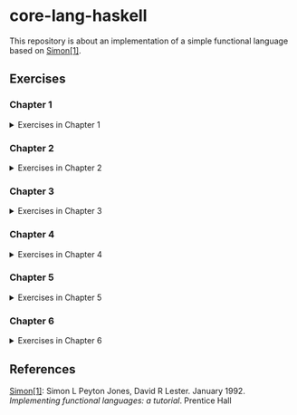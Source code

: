 # core-lang-haskell

This repository is about an implementation of a simple functional language based on <span id="text-1">[Simon\[1\]](#reference-1)</span>.

## Exercises

### Chapter 1

<details>
<summary>Exercises in Chapter 1</summary>
<p>

| Name          | Files                                                       |
|---------------|-------------------------------------------------------------|
| Exercise 1.1  | /exercises/exercise1-01.xls, /src/Language/PrettyPrinter.hs |
| Exercise 1.2  | /src/Data/ISeq.hs                                           |
| Exercise 1.3  | /src/Language/PrettyPrinter.hs                              |
| Exercise 1.4  | /exercises/exercise1-04.xls, /src/Language/PrettyPrinter.hs |
| Exercise 1.5  | /src/Data/ISeq.hs                                           |
| Exercise 1.6  | /src/Data/ISeq.hs                                           |
| Exercise 1.7  | /src/Data/ISeq.hs                                           |
| Exercise 1.8  | /src/Language/PrettyPrinter.hs                              |
| Exercise 1.9  | /src/Language/Parser.hs                                     |
| Exercise 1.10 | /src/Language/Parser.hs                                     |
| Exercise 1.11 | /src/Lanugage/Parser.hs                                     |
| Exercise 1.12 | /src/Lanugage/Parser.hs                                     |
| Exercise 1.13 | /src/Lanugage/Parser.hs                                     |
| Exercise 1.14 | /src/Lanugage/Parser.hs                                     |
| Exercise 1.15 | /src/Lanugage/Parser.hs                                     |
| Exercise 1.16 | /src/Lanugage/Parser.hs                                     |
| Exercise 1.17 | /src/Lanugage/Parser.hs                                     |
| Exercise 1.18 | /src/Lanugage/Parser.hs                                     |
| Exercise 1.19 | /src/Lanugage/Parser.hs                                     |
| Exercise 1.20 | /src/Lanugage/Parser.hs                                     |
| Exercise 1.21 | /src/Lanugage/Parser.hs                                     |
| Exercise 1.22 | /exercises/exercise1-22.md                                  |
| Exercise 1.23 | /src/Lanugage/Parser.hs                                     |
| Exercise 1.24 | /src/Lanugage/Parser.hs                                     |

</p>
</details>

### Chapter 2

<details>
<summary>Exercises in Chapter 2</summary>
<p>

| Name          | Files                                                       |
|---------------|-------------------------------------------------------------|
| Exercise 2.1  | /exercises/exercise2-01.md                                  |
| Exercise 2.2  | /exercises/exercise2-02.md                                  |
| Exercise 2.3  | _skipped_                                                   |
| Exercise 2.4  | /src/Language/TiMachine.hs                                  |
| Exercise 2.5  | /src/Language/TiMachine.hs                                  |
| Exercise 2.6  | /src/Language/TiMachine.hs                                  |
| Exercise 2.7  | /src/Language/TiMachine.hs                                  |
| Exercise 2.8  | /exercises/exercise2-08.md                                  |
| Exercise 2.9  | /exercises/exercise2-09.md                                  |
| Exercise 2.10 | /src/Language/TiMachine.hs                                  |
| Exercise 2.11 | /src/Language/TiMachine.hs                                  |
| Exercise 2.12 | /exercises/exercise2-12.md                                  |
| Exercise 2.13 | /src/Language/TiMachine.hs, /exercises/exercise2-13.md      |
| Exercise 2.14 | /src/Language/TiMachine.hs                                  |
| Exercise 2.15 | /exercises/exercise2-15.md                                  |
| Exercise 2.16 | /src/Language/TiMachine.hs                                  |
| Exercise 2.17 | /src/Language/TiMachine.hs                                  |
| Exercise 2.18 | /src/Language/TiMachine.hs, /exercises/exercise2-18.md      |
| Exercise 2.19 | /exercises/exercise2-19.md                                  |
| Exercise 2.20 | /src/Language/TiMachine.hs, /exercises/exercise2-20.core    |
| Exercise 2.21 | /src/Language/TiMachine.hs                                  |
| Exercise 2.22 | /src/Language/TiMachine.hs, /exercises/exercise2-22.md      |
| Exercise 2.23 | /exercises/exercise2-23.core                                |
| Exercise 2.24 | /src/Language/TiMachine.hs, /exercises/exercise2-24.md      |
| Exercise 2.25 | /exercises/exercise2-25.md                                  |
| Exercise 2.26 | /src/Language/TiMachine.hs                                  |
| Exercise 2.27 | /src/Language/TiMachineAlter.hs                             |
| Exercise 2.28 | /src/Language/TiMachineAlter.hs                             |
| Exercise 2.29 | /src/Language/TiMachineAlter.hs, /exercises/exercise2-29.md |
| Exercise 2.30 | /src/Language/TiMachineGC.hs                                |
| Exercise 2.31 | /src/Language/TiMachineGC.hs                                |
| Exercise 2.32 | /src/Language/TiMachineGC.hs                                |
| Exercise 2.33 | /src/Language/TiMachineGC.hs                                |
| Exercise 2.34 | /exercises/exercise2-34.md                                  |
| Exercise 2.35 | /src/Language/TiMachineGC.hs                                |
| Exercise 2.36 | /src/Language/TiMachineGC.hs                                |

</p>
</details>

### Chapter 3

<details>
<summary>Exercises in Chapter 3</summary>
<p>

| Name          | Files                                                 |
|---------------|-------------------------------------------------------|
| Exercise 3.1  | /exercises/exercise3-01.v                             |
| Exercise 3.2  | ~/exercises/exercise3-02.v~                           |
| Exercise 3.3  | /exercises/exercise3-03.md                            |
| Exercise 3.4  | /exercises/exercise3-04.md                            |
| Exercise 3.5  | _skipped_                                             |
| Exercise 3.6  | /src/Language/GMachine.hs                             |
| Exercise 3.7  | /src/Language/GMachine.hs                             |
| Exercise 3.8  | /src/Language/GMachine.hs                             |
| Exercise 3.9  | /src/Language/GMachine.hs                             |
| Exercise 3.10 | /src/Language/GMachine.hs                             |
| Exercise 3.11 | /exercises/exercise3-11.md                            |
| Exercise 3.12 | /src/Language/GMachine.hs                             |
| Exercise 3.13 | _skipped_                                             |
| Exercise 3.14 | /src/Language/GMachine.hs                             |
| Exercise 3.15 | /src/Language/GMachine.hs                             |
| Exercise 3.16 | /src/Language/GMachine.hs                             |
| Exercise 3.17 | /exercises/exercise3-17.core                          |
| Exercise 3.18 | _skipped_                                             |
| Exercise 3.19 | /exercises/exercise3-19.compiled                      |
| Exercise 3.20 | /exercises/exercise3-20.md                            |
| Exercise 3.21 | /src/Language/GMachine.hs                             |
| Exercise 3.22 | /src/Language/GMachine.hs                             |
| Exercise 3.23 | /src/Language/GMachine.hs                             |
| Exercise 3.24 | /exercises/exercise3-24.md                            |
| Exercise 3.25 | /src/Language/GMachine.hs                             |
| Exercise 3.26 | /exercises/exercise3-26.md                            |
| Exercise 3.27 | /src/Language/GMachine.hs                             |
| Exercise 3.28 | /src/Language/GMachine.hs                             |
| Exercise 3.29 | /src/Language/GMachine.hs, /exercises/exercise3-29.md |
| Exercise 3.30 | _skipped_                                             |
| Exercise 3.31 | /src/Language/GMachine.hs                             |
| Exercise 3.32 | /src/Language/GMachine.hs                             |
| Exercise 3.33 | /src/Language/GMachine.hs                             |
| Exercise 3.34 | /src/Language/GMachine.hs                             |
| Exercise 3.35 | /src/Language/GMachine.hs                             |
| Exercise 3.36 | _skipped_                                             |
| Exercise 3.37 | /src/Language/GMachine.hs                             |
| Exercise 3.38 | /src/Language/GMachine.hs                             |
| Exercise 3.39 | /src/Language/GMachine.hs                             |
| Exercise 3.40 | /src/Language/GMachine.hs                             |
| Exercise 3.41 | /src/Language/GMachine.hs                             |
| Exercise 3.42 | /src/Language/GMachine.hs                             |
| Exercise 3.43 | /src/Language/GMachine.hs                             |
| Exercise 3.44 | /src/Language/GMachine.hs                             |
| Exercise 3.45 | /exercises/exercise3-45.md                            |
| Exercise 3.46 | /src/Language/GMachine.hs                             |
| Exercise 3.47 | /src/Language/GMachine.hs, /exercises/exercise3-47.md |

</p>
</details>

### Chapter 4

<details>
<summary>Exercises in Chapter 4</summary>
<p>

| Name          | Files                      |
|---------------|----------------------------|
| Exercise 4.1  | /src/Language/TIM.hs       |
| Exercise 4.2  | /src/Language/TIM.hs       |
| Exercise 4.3  | /src/Language/TIM.hs       |
| Exercise 4.4  | /src/Language/TIM.hs       |
| Exercise 4.5  | /src/Language/TIM.hs       |
| Exercise 4.6  | /src/Language/TIM.hs       |
| Exercise 4.7  | /src/Language/TIM.hs       |
| Exercise 4.8  | /src/Language/TIM.hs       |
| Exercise 4.9  | /exercises/exercise4-09.md |
| Exercise 4.10 | /exercises/exercise4-10.md |
| Exercise 4.11 | /src/Language/TIM.hs       |
| Exercise 4.12 | /exercises/exercise4-12.md |
| Exercise 4.13 | /src/Language/TIM.hs       |
| Exercise 4.14 | /src/Language/TIM.hs       |
| Exercise 4.15 | /src/Language/TIM.hs       |
| Exercise 4.16 | /src/Language/TIM.hs       |
| Exercise 4.17 | /src/Language/TIM.hs       |
| Exercise 4.18 | /src/Language/TIM.hs       |
| Exercise 4.19 | /src/Language/TIM.hs       |
| Exercise 4.20 | /src/Language/TIM.hs       |
| Exercise 4.21 | /src/Language/TIM.hs       |
| Exercise 4.22 | /src/Language/TIM.hs       |
| Exercise 4.23 | /src/Language/TIM.hs       |
| Exercise 4.24 | /src/Language/TIM.hs       |
| Exercise 4.25 | /src/Language/TIM.hs       |
| Exercise 4.26 | /src/Language/TIM.hs       |
| Exercise 4.27 | /src/Language/TIM.hs       |
| Exercise 4.28 | /src/Language/TIM.hs       |
| Exercise 4.29 | /src/Language/TIM.hs       |
| Exercise 4.30 | /src/Language/TIM.hs       |

</p>
</details>

### Chapter 5

<details>
<summary>Exercises in Chapter 5</summary>
<p>

| Name          | Files                        |
|---------------|------------------------------|
| Exercise 5.1  | /src/Language/ParGMachine.hs |
| Exercise 5.2  | /src/Language/ParGMachine.hs |
| Exercise 5.3  | /src/Language/ParGMachine.hs |
| Exercise 5.4  | /exercises/exercise5-04.md   |
| Exercise 5.5  | /src/Language/ParGMachine.hs |
| Exercise 5.6  | /exercises/exercise5-06.md   |
| Exercise 5.7  | /exercises/exercise5-07.md   |
| Exercise 5.8  | /src/Language/ParGMachine.hs |
| Exercise 5.9  | /src/Language/ParGMachine.hs |
| Exercise 5.10 | /exercises/exercise5-10.md   |
| Exercise 5.11 | /exercises/exercise5-11.md   |
| Exercise 5.12 | /exercises/exercise5-12.md   |
| Exercise 5.13 | /src/Language/ParGMachine.hs |
| Exercise 5.14 | /src/Language/ParGMachine.hs |
| Exercise 5.15 | /src/Language/ParGMachine.hs |
| Exercise 5.16 | _skipped_                    |
| Exercise 5.17 | /src/Language/ParGMachine.hs |
| Exercise 5.18 | /src/Language/ParGMachine.hs |
| Exercise 5.19 | /src/Language/ParGMachine.hs |
| Exercise 5.20 | /src/Language/ParGMachine.hs |
| Exercise 5.21 | /src/Language/ParGMachine.hs |
| Exercise 5.22 | /src/Language/ParGMachine.hs |
| Exercise 5.23 | /src/Language/ParGMachine.hs |

</p>
</details>

### Chapter 6

<details>
<summary>Exercises in Chapter 6</summary>
<p>

| Name         | Files                                                  |
|--------------|--------------------------------------------------------|
| Exercise 6.1 | /src/Language/Types.hs                                 |
| Exercise 6.2 | /src/Language/Types.hs, /src/Language/PrettyPrinter.hs |
| Exercise 6.3 | /src/Language/LambdaLifting.hs                         |
| Exercise 6.4 | /src/Language/LambdaLifting.hs                         |

</p>
</details>

## References

<span id="reference-1">[Simon\[1\]](#text-1): Simon L Peyton Jones, David R Lester. January 1992. _Implementing functional languages: a tutorial_. Prentice Hall</span>
